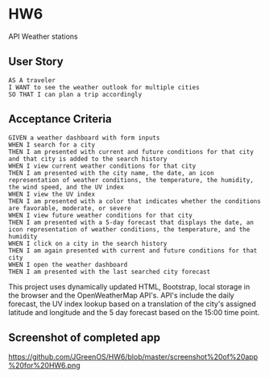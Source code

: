 # HW6
API Weather stations

## User Story

```
AS A traveler
I WANT to see the weather outlook for multiple cities
SO THAT I can plan a trip accordingly
```

## Acceptance Criteria

```
GIVEN a weather dashboard with form inputs
WHEN I search for a city
THEN I am presented with current and future conditions for that city and that city is added to the search history
WHEN I view current weather conditions for that city
THEN I am presented with the city name, the date, an icon representation of weather conditions, the temperature, the humidity, the wind speed, and the UV index
WHEN I view the UV index
THEN I am presented with a color that indicates whether the conditions are favorable, moderate, or severe
WHEN I view future weather conditions for that city
THEN I am presented with a 5-day forecast that displays the date, an icon representation of weather conditions, the temperature, and the humidity
WHEN I click on a city in the search history
THEN I am again presented with current and future conditions for that city
WHEN I open the weather dashboard
THEN I am presented with the last searched city forecast
```

This project uses dynamically updated HTML, Bootstrap, local storage in the browser and the OpenWeatherMap API's.  API's include the daily forecast, the UV index lookup based on a translation of the city's assigned latitude and longitude and the 5 day forecast based on the 15:00 time point.

## Screenshot of completed app

https://github.com/JGreenOS/HW6/blob/master/screenshot%20of%20app%20for%20HW6.png


